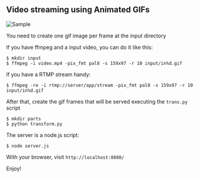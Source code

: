 Video streaming using Animated GIFs
-----------------------------------

![Sample](https://raw.github.com/jbochi/gifstreaming/master/doc/sample.gif)

You need to create one gif image per frame at the input directory

If you have ffmpeg and a input video, you can do it like this:

    $ mkdir input
    $ ffmpeg -i video.mp4 -pix_fmt pal8 -s 159x97 -r 10 input/in%d.gif

If you have a RTMP stream handy:

    $ ffmpeg -re -i rtmp://server/app/stream -pix_fmt pal8 -s 159x97 -r 10 input/in%d.gif

After that, create the gif frames that will be served executing the `trans.py` script

    $ mkdir parts
    $ python transform.py

The server is a node.js script:

    $ node server.js


With your browser, visit `http://localhost:8080/`

Enjoy!
